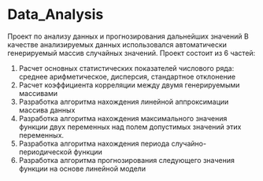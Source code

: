 # Data_Analysis
Проект по анализу данных и прогнозирования дальнейших значений
В качестве анализируемых данных использовался автоматически генерируемый массив случайных значений. Проект состоит из 6 частей:
1.	Расчет основных статистических показателей числового ряда: среднее арифметическое, дисперсия, стандартное отклонение
2.	Расчет коэффициента корреляции между двумя генерируемыми массивами
3.	Разработка алгоритма нахождения линейной аппроксимации массива данных
4.	Разработка алгоритма нахождения максимального значения функции двух переменных над полем допустимых значений этих переменных.
5.	Разработка алгоритма нахождения периода случайно-периодической функции
6.	Разработка алгоритма прогнозирования следующего значения функции на основе линейной модели
